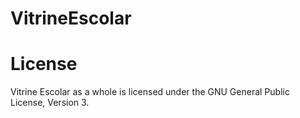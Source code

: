 # VitrineEscolar

# License
Vitrine Escolar as a whole is licensed under the GNU General Public License, Version 3.